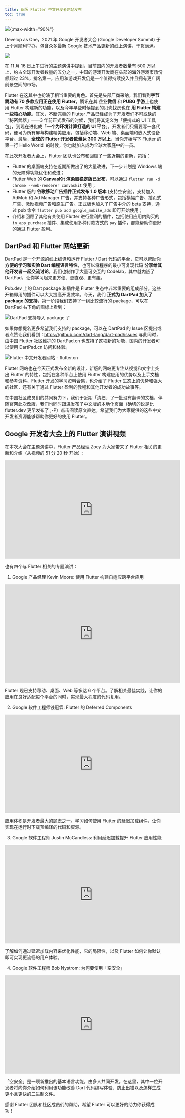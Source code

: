 ```yaml
---
title: 新版 Flutter 中文开发者网站发布
toc: true
---
```


![](https://devrel.andfun.cn/devrel/posts/2021/12/VAmVaC.jpg){:max-width="90%"}

Develop as One，2021 年 Google 开发者大会 (Google Developer Summit) 于上个月顺利举办，包含众多最新 Google 技术产品更新的线上演讲，干货满满。

![](https://devrel.andfun.cn/devrel/posts/2021/12/QIL1S6.jpg)

在 11 月 16 日上午进行的主题演讲中提到，目前国内的开发者数量有 500 万以上，约占全球开发者数量的五分之一，中国的游戏开发商在头部的海外游戏市场份额超过 23%，排名第一，应用和游戏开发仍是一个值得持续投入并且拥有更广阔前景空间的市场。

Flutter 在这其中也扮演了相当重要的角色。首先是头部厂商采纳，我们看到**字节跳动有 70 多款应用正在使用 Flutter**，腾讯在其 **企业微信** 和 **PUBG 手游**上也使用 Flutter 构建新的功能，以及今年早些时候提到的贝壳找房也在 **用 Flutter 构建一些核心功能**。其次，不断完善的 Flutter 产品已经成为了开发者们不可或缺的「秘密武器」——3 年前正式发布的时候，我们将其定义为「便携式的 UI 工具包」，到现在进化成「**一个为环境计算打造的 UI 平台**」，开发者们只需要写一套代码，便可为所有屏幕构建精美应用，包括移动端、Web 端、桌面端和嵌入式设备平台。最后，**全球的 Flutter 开发者数量达 300 万以上**，当你开始写下 Flutter 的第一行 Hello World! 的时候，你也就加入成为全球大家庭中的一员。

在此次开发者大会上，Flutter 团队也公布和回顾了一些近期的更新，包括：

* Flutter 的桌面端支持在近期所做出了的大量改进，下一步计划是 Windows 端的无障碍功能优化和改进；
* Flutter Web 的 **CanvasKit 渲染器稳定版已发布**，可以通过 `flutter run -d chrome --web-renderer canvaskit` 使用；
* Flutter 版的 **谷歌移动广告插件正式发布 1.0 版本** (支持空安全)，支持加入 AdMob 和 Ad Manager 广告，并支持各种广告形式，包括横幅广告、插页式广告、激励视频广告和原生广告。正式版也加入了广告中介的 beta 支持，通过 pub 命令 `flutter pub add google_mobile_ads` 即可开始使用；
* 介绍和回顾了其他有关使用 Flutter 进行盈利的插件，包括使用应用内购买的 `in_app_purchase` 插件、集成使用多种付款方式的 `pay` 插件，都能帮助你更好的通过 Flutter 盈利。

## DartPad 和 Flutter 网站更新

DartPad 是一个开源的线上编译和运行 Flutter / Dart 代码的平台，它可以帮助你 **方便的学习和实验 Dart 编程语言特性**，也可以将程序的最小可复现代码 **分享给其他开发者一起交流讨论**，我们也制作了大量可交互的 Codelab，其中就内嵌了 DartPad，让你学习起来更方便、更直观、更有趣。

Pub.dev 上的 Dart package 和插件是 Flutter 生态中非常重要的组成部分，这些开箱即用的插件可以大大提高开发效率。今天，我们 **正式为 DartPad 加入了 package 的支持**，第一阶段我们支持了一组比较流行的 package，可以在 DartPad 右下角的图标上看到：

![DartPad 支持导入 package 了](https://devrel.andfun.cn/devrel/posts/2021/12/pMrooB.jpg)

如果你想提名更多希望我们支持的 package，可以在 DartPad 的 Issue 区提出或者点赞让我们看到：https://github.com/dart-lang/dart-pad/issues
与此同时，由中国 Flutter 社区维护的 DartPad.cn 也支持了这项新的功能，国内的开发者可以使用 DartPad.cn 访问和体验。

![Flutter 中文开发者网站 - flutter.cn](https://devrel.andfun.cn/devrel/posts/2021/12/VAmVaC.jpg)

Flutter 网站也在今天正式发布全新的设计，新版的网站更专注从视觉和文字上突出 Flutter 的特性，包括在各种平台上使用 Flutter 构建应用的优势以及上手文档和参考资料、Flutter 开发的学习资料合集，也介绍了 Flutter 生态上的优势和强大的社区，还有关于通过 Flutter 盈利的教程和其他开发者的成功故事等。

在中国社区成员们的共同努力下，我们于近期「清扫」了一批没有翻译的文档，伴随官网此次改版，我们也同时跟进发布了中文版的本地化页面（确切的说是比 flutter.dev 更早发布了 ;-P）点击阅读原文直达。希望我们为大家提供的这些中文开发者资源能够帮助你更好的使用 Flutter。

## Google 开发者大会上的 Flutter 演讲视频

在本次大会在主题演讲中，Flutter 产品经理 Zoey 为大家带来了 Flutter 相关的更新和介绍（从视频的 51 分 20 秒 开始）:

<iframe width="560" height="315" frameborder="0" src="https://v.qq.com/txp/iframe/player.html?vid=p0041ce57pe" allowFullScreen="true"></iframe>

也有四个与 Flutter 相关的专题演讲：

1. Google 产品经理 Kevin Moore: 使用 Flutter 构建自适应跨平台应用

<iframe width="560" height="315" frameborder="0" src="https://v.qq.com/txp/iframe/player.html?vid=f0041nmx1l2" allowFullScreen="true"></iframe>

Flutter 现已支持移动、桌面、Web 等多达 6 个平台。了解相关最佳实践，让你的应用在良好适配每个平台的同时，实现最大程度的代码复用。

2. Google 软件工程师钱冠霖: Flutter 的 Deferred Components

<iframe width="560" height="315" frameborder="0" src="https://v.qq.com/txp/iframe/player.html?vid=h0041b043ig" allowFullScreen="true"></iframe>

应用体积是开发者最大的顾虑之一。学习如何使用 Flutter 的延迟加载组件，让你实现在运行时下载预编译的代码和资源。

3. Google 软件工程师 Justin McCandless: 利用延迟加载提升 Flutter 应用性能

<iframe width="560" height="315" frameborder="0" src="https://v.qq.com/txp/iframe/player.html?vid=m0041hexsmo" allowFullScreen="true"></iframe>

了解如何通过延迟加载内容来优化性能，它的局限性，以及 Flutter 如何让你默认即可实现更流畅的用户体验。

4. Google 软件工程师 Bob Nystrom: 为何要使用「空安全」

<iframe width="560" height="315" frameborder="0" src="https://v.qq.com/txp/iframe/player.html?vid=l0041a7jxo6" allowFullScreen="true"></iframe>

「空安全」是一项新推出的基本语言功能，由多人共同开发。在这里，其中一位开发者将向你介绍如何利用该功能改善 Dart 代码编写体验、防止出错以及怎样生成更小且更快的二进制文件。

感谢 Flutter 团队和社区成员们的帮助，希望 Flutter 可以更好的助力你获得成功！

